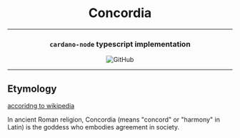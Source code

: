 <div align="center">
    <h1>Concordia</h1>
    <hr />
        <h3 align="center" style="border-bottom: none"><code>cardano-node</code> typescript implementation</h3>
        <img alt="GitHub" src="https://img.shields.io/github/license/HarmonicLabs/Concordia" />
    <hr/>
</div>

## Etymology

[accoridng to wikipedia](https://en.wikipedia.org/wiki/Concordia_(mythology))

In ancient Roman religion, Concordia (means "concord" or "harmony" in Latin) is the goddess who embodies agreement in society.